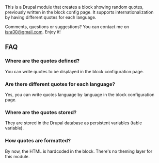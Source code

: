 This is a Drupal module that creates a block showing random quotes, previously written in the block config page. It supports internationalization by having different quotes for each language.

Comments, questions or suggestions? You can contact me on isra00@gmail.com. Enjoy it!

FAQ
---

### Where are the quotes defined?
You can write quotes to be displayed in the block configuration page.

### Are there different quotes for each language?
Yes, you can write quotes language by language in the block configuration page.

### Where are the quotes stored?
They are stored in the Drupal database as persistent variables (table variable).

### How quotes are formatted?
By now, the HTML is hardcoded in the block. There's no theming layer for this module.